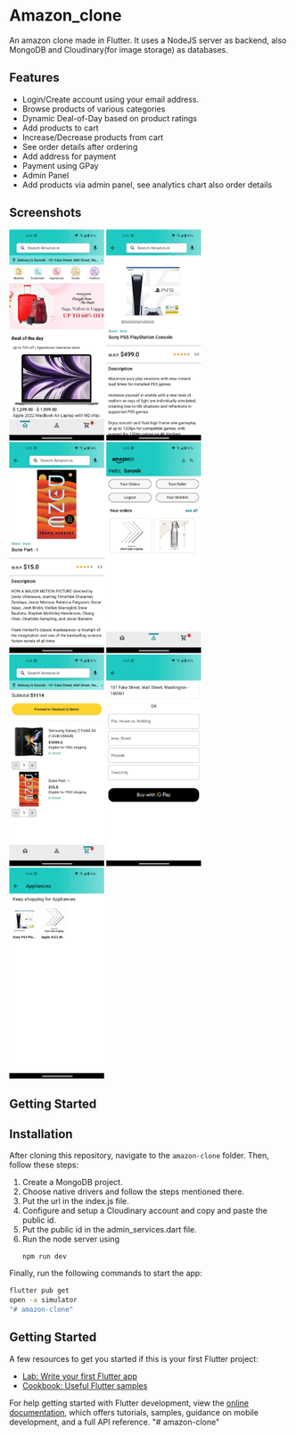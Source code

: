 # Amazon_clone

An amazon clone made in Flutter. It uses a NodeJS server as backend, also MongoDB and Cloudinary(for image storage) as databases.

## Features

- Login/Create account using your email address.
- Browse products of various categories
- Dynamic Deal-of-Day based on product ratings
- Add products to cart
- Increase/Decrease products from cart
- See order details after ordering
- Add address for payment
- Payment using GPay
- Admin Panel
- Add products via admin panel, see analytics chart also order details

## Screenshots

<img src="screenshots/1.jpg" width="170" alt="Screenshot 1"> <img src="screenshots/2.jpg" width="170" alt="Screenshot 2"> <img src="screenshots/3.jpg" width="170" alt="Screenshot 3"> <img src="screenshots/4.jpg" width="170" alt="Screenshot 4"> <br>
<img src="screenshots/5.jpg" width="170" alt="Screenshot 5"> <img src="screenshots/6.jpg" width="170" alt="Screenshot 6"> <img src="screenshots/7.jpg" width="170" alt="Screenshot 7">

## Getting Started

## Installation

After cloning this repository, navigate to the `amazon-clone` folder. Then, follow these steps:

1. Create a MongoDB project.
2. Choose native drivers and follow the steps mentioned there.
3. Put the url in the index.js file.
4. Configure and setup a Cloudinary account and copy and paste the public id.
5. Put the public id in the admin_services.dart file. 
4. Run the node server using 
    ```
    npm run dev
    ```

Finally, run the following commands to start the app:

```bash
flutter pub get
open -a simulator
"# amazon-clone" 

```

## Getting Started

A few resources to get you started if this is your first Flutter project:

- [Lab: Write your first Flutter app](https://docs.flutter.dev/get-started/codelab)
- [Cookbook: Useful Flutter samples](https://docs.flutter.dev/cookbook)

For help getting started with Flutter development, view the
[online documentation](https://docs.flutter.dev/), which offers tutorials,
samples, guidance on mobile development, and a full API reference.
"# amazon-clone" 
